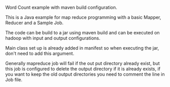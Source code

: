 Word Count example with maven build configuration.

This is a Java example for map reduce programming with a basic Mapper, Reducer and a Sample Job.

The code can be build to a jar using maven build and can be executed on hadoop with input and output configurations.

Main class set up is already added in manifest so when executing the jar, don't need to add this argument.

Generally mapreduce job will fail if the out put directory already exist, but this job is configured to delete the output directory
if it is already exists, if you want to keep the old output directories you need to comment the line in Job file.
